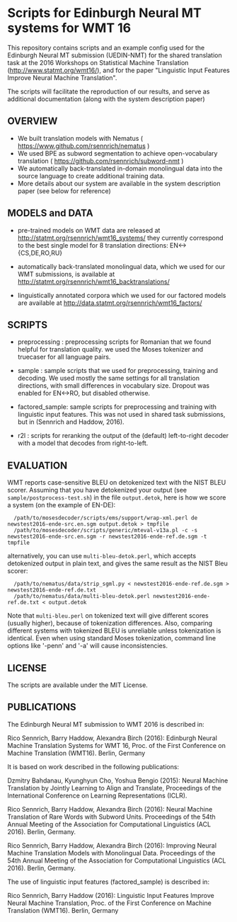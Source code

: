 Scripts for Edinburgh Neural MT systems for WMT 16
==================================================

This repository contains scripts and an example config used for the Edinburgh Neural MT submission (UEDIN-NMT)
for the shared translation task at the 2016 Workshops on Statistical Machine Translation (http://www.statmt.org/wmt16/),
and for the paper "Linguistic Input Features Improve Neural Machine Translation".

The scripts will facilitate the reproduction of our results, and serve as additional documentation (along with the system description paper)


OVERVIEW
--------

- We built translation models with Nematus ( https://www.github.com/rsennrich/nematus )
- We used BPE as subword segmentation to achieve open-vocabulary translation ( https://github.com/rsennrich/subword-nmt )
- We automatically back-translated in-domain monolingual data into the source language to create additional training data.
- More details about our system are available in the system description paper (see below for reference)

MODELS and DATA
---------------

- pre-trained models on WMT data are released at http://statmt.org/rsennrich/wmt16_systems/
  they currently correspond to the best single model for 8 translation directions: EN<->{CS,DE,RO,RU}

- automatically back-translated monolingual data, which we used for our WMT submissions, is available at http://statmt.org/rsennrich/wmt16_backtranslations/

- linguistically annotated corpora which we used for our factored models are available at http://data.statmt.org/rsennrich/wmt16_factors/

SCRIPTS
-------

- preprocessing : preprocessing scripts for Romanian that we found helpful for translation quality.
                  we used the Moses tokenizer and truecaser for all language pairs.

- sample : sample scripts that we used for preprocessing, training and decoding. We used mostly the same settings for all translation directions,
           with small differences in vocabulary size. Dropout was enabled for EN<->RO, but disabled otherwise.

- factored_sample: sample scripts for preprocessing and training with linguistic input features. This was not used in shared task submissions,
                   but in (Sennrich and Haddow, 2016).

- r2l : scripts for reranking the output of the (default) left-to-right decoder with a model that decodes from right-to-left.


EVALUATION
----------

WMT reports case-sensitive BLEU on detokenized text with the NIST BLEU scorer.
Assuming that you have detokenized your output (see `sample/postprocess-test.sh`) in the file `output.detok`, here is how we score a system (on the example of EN-DE):

```
  /path/to/mosesdecoder/scripts/ems/support/wrap-xml.perl de newstest2016-ende-src.en.sgm output.detok > tmpfile
  /path/to/mosesdecoder/scripts/generic/mteval-v13a.pl -c -s newstest2016-ende-src.en.sgm -r newstest2016-ende-ref.de.sgm -t tmpfile
```

alternatively, you can use `multi-bleu-detok.perl`, which accepts detokenized output in plain text, and gives the same result as the NIST Bleu scorer:

```
  /path/to/nematus/data/strip_sgml.py < newstest2016-ende-ref.de.sgm > newstest2016-ende-ref.de.txt
  /path/to/nematus/data/multi-bleu-detok.perl newstest2016-ende-ref.de.txt < output.detok
```

Note that `multi-bleu.perl` on tokenized text will give different scores (usually higher), because of tokenization differences.
Also, comparing different systems with tokenized BLEU is unreliable unless tokenization is identical.
Even when using standard Moses tokenization, command line options like '-penn' and '-a' will cause inconsistencies.


LICENSE
-------

The scripts are available under the MIT License.

PUBLICATIONS
------------

The Edinburgh Neural MT submission to WMT 2016 is described in:

Rico Sennrich, Barry Haddow, Alexandra Birch (2016):
    Edinburgh Neural Machine Translation Systems for WMT 16, Proc. of the First Conference on Machine Translation (WMT16). Berlin, Germany

It is based on work described in the following publications:

Dzmitry Bahdanau, Kyunghyun Cho, Yoshua Bengio (2015):
    Neural Machine Translation by Jointly Learning to Align and Translate, Proceedings of the International Conference on Learning Representations (ICLR).

Rico Sennrich, Barry Haddow, Alexandra Birch (2016):
    Neural Machine Translation of Rare Words with Subword Units. Proceedings of the 54th Annual Meeting of the Association for Computational Linguistics (ACL 2016). Berlin, Germany.

Rico Sennrich, Barry Haddow, Alexandra Birch (2016):
    Improving Neural Machine Translation Models with Monolingual Data. Proceedings of the 54th Annual Meeting of the Association for Computational Linguistics (ACL 2016). Berlin, Germany.

The use of linguistic input features (factored_sample) is described in:

Rico Sennrich, Barry Haddow (2016):
    Linguistic Input Features Improve Neural Machine Translation, Proc. of the First Conference on Machine Translation (WMT16). Berlin, Germany
